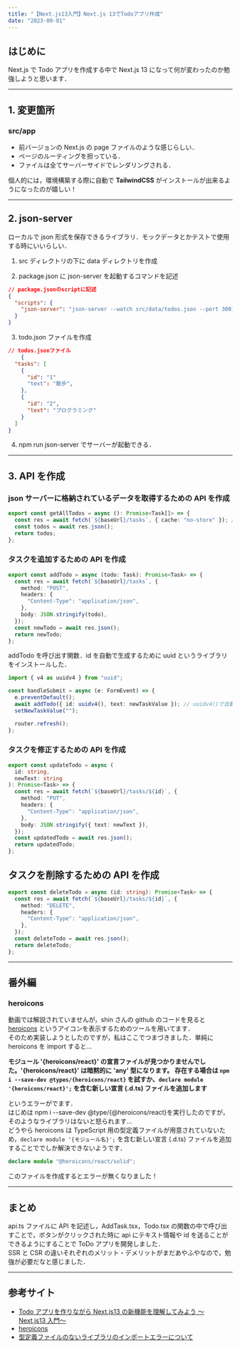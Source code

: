 ```yaml
---
title: "【Next.js13入門】Next.js 13でTodoアプリ作成"
date: "2023-09-01"
---
```


## はじめに

Next.js で Todo アプリを作成する中で Next.js 13 になって何が変わったのか勉強しようと思います．

---

## 1. 変更箇所

### src/app

- 前バージョンの Next.js の page ファイルのような感じらしい．
- ページのルーティングを担っている．
- ファイルは全てサーバーサイドでレンダリングされる．

個人的には，環境構築する際に自動で **TailwindCSS** がインストールが出来るようになったのが嬉しい！

---

## 2. json-server

ローカルで json 形式を保存できるライブラリ．モックデータとかテストで使用する時にいいらしい．

1. src ディレクトリの下に data ディレクトリを作成

2. package.json に json-server を起動するコマンドを記述

```json
// package.jsonのscriptに記述
{
  "scripts": {
    "json-server": "json-server --watch src/data/todos.json --port 3001"
  }
}
```

3. todo.json ファイルを作成

```json
// todos.jsonファイル
    {
  "tasks": [
    {
      "id": "1"
      "text": "散歩",
    },
    {
      "id": "2",
      "text": "プログラミング"
    }
  ]
}

```

4. npm run json-server でサーバーが起動できる．

---

## 3. API を作成

### json サーバーに格納されているデータを取得するための API を作成

```ts
export const getAllTodos = async (): Promise<Task[]> => {
  const res = await fetch(`${baseUrl}/tasks`, { cache: "no-store" }); //cache: "no-store"でSSRを指定している．
  const todos = await res.json();
  return todos;
};
```

### タスクを追加するための API を作成

```ts
export const addTodo = async (todo: Task): Promise<Task> => {
  const res = await fetch(`${baseUrl}/tasks`, {
    method: "POST",
    headers: {
      "Content-Type": "application/json",
    },
    body: JSON.stringify(todo),
  });
  const newTodo = await res.json();
  return newTodo;
};
```

addTodo を呼び出す関数．id を自動で生成するために uuid というライブラリをインストールした．

```ts
import { v4 as uuidv4 } from "uuid";

const handleSubmit = async (e: FormEvent) => {
  e.preventDefault();
  await addTodo({ id: uuidv4(), text: newTaskValue }); // uuidv4()で自動でランダムなidが生成される
  setNewTaskValue("");

  router.refresh();
};
```

### タスクを修正するための API を作成

```ts
export const updateTodo = async (
  id: string,
  newText: string
): Promise<Task> => {
  const res = await fetch(`${baseUrl}/tasks/${id}`, {
    method: "PUT",
    headers: {
      "Content-Type": "application/json",
    },
    body: JSON.stringify({ text: newText }),
  });
  const updatedTodo = await res.json();
  return updatedTodo;
};
```

## タスクを削除するための API を作成

```ts
export const deleteTodo = async (id: string): Promise<Task> => {
  const res = await fetch(`${baseUrl}/tasks/${id}`, {
    method: "DELETE",
    headers: {
      "Content-Type": "application/json",
    },
  });
  const deleteTodo = await res.json();
  return deleteTodo;
};
```

---

## 番外編

### heroicons

動画では解説されていませんが，shin さんの github のコードを見ると [heroicons](https://heroicons.com/) というアイコンを表示するためのツールを用いてます．  
そのため実装しようとしたのですが，私はここでつまづきました．単純に heroicons を import すると…

**モジュール '{heroicons/react}' の宣言ファイルが見つかりませんでした。'{heroicons/react}' は暗黙的に 'any' 型になります。
存在する場合は `npm i --save-dev @types/{heroicons/react}` を試すか、`declare module '{heroicons/react}';` を含む新しい宣言 (.d.ts) ファイルを追加します**

というエラーがでます．  
はじめは npm i --save-dev @type/{@heroicons/react}を実行したのですが，そのようなライブラリはないと怒られます…  
どうやら heroicons は TypeScript 用の型定義ファイルが用意されていないため，`declare module '{モジュール名}';` を含む新しい宣言 (.d.ts) ファイルを追加することででしか解決できないようです．

```ts
declare module "@heroicons/react/solid";
```

このファイルを作成するとエラーが無くなりました！

---

## まとめ

api.ts ファイルに API を記述し，AddTask.tsx，Todo.tsx の関数の中で呼び出すことで，ボタンがクリックされた時に api にテキスト情報や id を送ることができるようにすることで ToDo アプリを開発しました．  
SSR と CSR の違いそれぞれのメリット・デメリットがまだあやふやなので，勉強が必要だなと感じました．

---

## 参考サイト

- [Todo アプリを作りながら Next.js13 の新機能を理解してみよう ～ Next.js13 入門～](https://www.youtube.com/watch?v=VcMW2C9VNtI&t=1303s&ab_channel=%E3%83%97%E3%83%AD%E3%82%B0%E3%83%A9%E3%83%9F%E3%83%B3%E3%82%B0%E3%83%81%E3%83%A5%E3%83%BC%E3%83%88%E3%83%AA%E3%82%A2%E3%83%AB)
- [heroicons](https://heroicons.com/)
- [型定義ファイルのないライブラリのインポートエラーについて](https://zenn.dev/ymmt1089/articles/20220429_interface)
